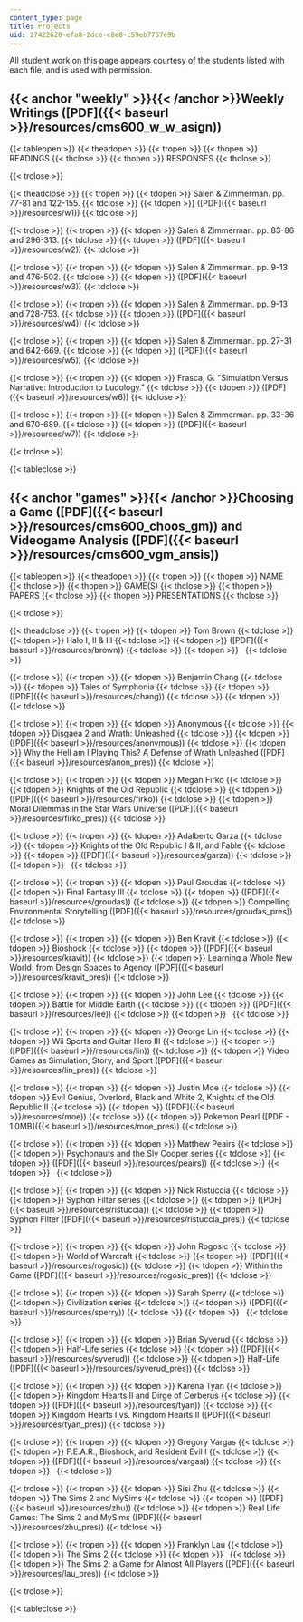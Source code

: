 ```yaml
---
content_type: page
title: Projects
uid: 27422620-efa8-2dce-c8e8-c59eb7767e9b
---
```


All student work on this page appears courtesy of the students listed with each file, and is used with permission.

{{< anchor "weekly" >}}{{< /anchor >}}Weekly Writings ([PDF]({{< baseurl >}}/resources/cms600_w_w_asign))
---------------------------------------------------------------------------------------------------------

{{< tableopen >}}
{{< theadopen >}}
{{< tropen >}}
{{< thopen >}}
READINGS
{{< thclose >}}
{{< thopen >}}
RESPONSES
{{< thclose >}}

{{< trclose >}}

{{< theadclose >}}
{{< tropen >}}
{{< tdopen >}}
Salen & Zimmerman. pp. 77-81 and 122-155.
{{< tdclose >}}
{{< tdopen >}}
([PDF]({{< baseurl >}}/resources/w1))
{{< tdclose >}}

{{< trclose >}}
{{< tropen >}}
{{< tdopen >}}
Salen & Zimmerman. pp. 83-86 and 296-313.
{{< tdclose >}}
{{< tdopen >}}
([PDF]({{< baseurl >}}/resources/w2))
{{< tdclose >}}

{{< trclose >}}
{{< tropen >}}
{{< tdopen >}}
Salen & Zimmerman. pp. 9-13 and 476-502.
{{< tdclose >}}
{{< tdopen >}}
([PDF]({{< baseurl >}}/resources/w3))
{{< tdclose >}}

{{< trclose >}}
{{< tropen >}}
{{< tdopen >}}
Salen & Zimmerman. pp. 9-13 and 728-753.
{{< tdclose >}}
{{< tdopen >}}
([PDF]({{< baseurl >}}/resources/w4))
{{< tdclose >}}

{{< trclose >}}
{{< tropen >}}
{{< tdopen >}}
Salen & Zimmerman. pp. 27-31 and 642-669.
{{< tdclose >}}
{{< tdopen >}}
([PDF]({{< baseurl >}}/resources/w5))
{{< tdclose >}}

{{< trclose >}}
{{< tropen >}}
{{< tdopen >}}
Frasca, G. "Simulation Versus Narrative: Introduction to Ludology."
{{< tdclose >}}
{{< tdopen >}}
([PDF]({{< baseurl >}}/resources/w6))
{{< tdclose >}}

{{< trclose >}}
{{< tropen >}}
{{< tdopen >}}
Salen & Zimmerman. pp. 33-36 and 670-689.
{{< tdclose >}}
{{< tdopen >}}
([PDF]({{< baseurl >}}/resources/w7))
{{< tdclose >}}

{{< trclose >}}

{{< tableclose >}}

{{< anchor "games" >}}{{< /anchor >}}Choosing a Game ([PDF]({{< baseurl >}}/resources/cms600_choos_gm)) and Videogame Analysis ([PDF]({{< baseurl >}}/resources/cms600_vgm_ansis))
----------------------------------------------------------------------------------------------------------------------------------------------------------------------------------

{{< tableopen >}}
{{< theadopen >}}
{{< tropen >}}
{{< thopen >}}
NAME
{{< thclose >}}
{{< thopen >}}
GAME(S)
{{< thclose >}}
{{< thopen >}}
PAPERS
{{< thclose >}}
{{< thopen >}}
PRESENTATIONS
{{< thclose >}}

{{< trclose >}}

{{< theadclose >}}
{{< tropen >}}
{{< tdopen >}}
Tom Brown
{{< tdclose >}}
{{< tdopen >}}
Halo I, II & III
{{< tdclose >}}
{{< tdopen >}}
([PDF]({{< baseurl >}}/resources/brown))
{{< tdclose >}}
{{< tdopen >}}
 
{{< tdclose >}}

{{< trclose >}}
{{< tropen >}}
{{< tdopen >}}
Benjamin Chang
{{< tdclose >}}
{{< tdopen >}}
Tales of Symphonia
{{< tdclose >}}
{{< tdopen >}}
([PDF]({{< baseurl >}}/resources/chang))
{{< tdclose >}}
{{< tdopen >}}
 
{{< tdclose >}}

{{< trclose >}}
{{< tropen >}}
{{< tdopen >}}
Anonymous
{{< tdclose >}}
{{< tdopen >}}
Disgaea 2 and Wrath: Unleashed
{{< tdclose >}}
{{< tdopen >}}
([PDF]({{< baseurl >}}/resources/anonymous))
{{< tdclose >}}
{{< tdopen >}}
Why the Hell am I Playing This? A Defense of Wrath Unleashed ([PDF]({{< baseurl >}}/resources/anon_pres))
{{< tdclose >}}

{{< trclose >}}
{{< tropen >}}
{{< tdopen >}}
Megan Firko
{{< tdclose >}}
{{< tdopen >}}
Knights of the Old Republic
{{< tdclose >}}
{{< tdopen >}}
([PDF]({{< baseurl >}}/resources/firko))
{{< tdclose >}}
{{< tdopen >}}
Moral Dilemmas in the Star Wars Universe ([PDF]({{< baseurl >}}/resources/firko_pres))
{{< tdclose >}}

{{< trclose >}}
{{< tropen >}}
{{< tdopen >}}
Adalberto Garza
{{< tdclose >}}
{{< tdopen >}}
Knights of the Old Republic I & II, and Fable
{{< tdclose >}}
{{< tdopen >}}
([PDF]({{< baseurl >}}/resources/garza))
{{< tdclose >}}
{{< tdopen >}}
 
{{< tdclose >}}

{{< trclose >}}
{{< tropen >}}
{{< tdopen >}}
Paul Groudas
{{< tdclose >}}
{{< tdopen >}}
Final Fantasy III
{{< tdclose >}}
{{< tdopen >}}
([PDF]({{< baseurl >}}/resources/groudas))
{{< tdclose >}}
{{< tdopen >}}
Compelling Environmental Storytelling ([PDF]({{< baseurl >}}/resources/groudas_pres))
{{< tdclose >}}

{{< trclose >}}
{{< tropen >}}
{{< tdopen >}}
Ben Kravit
{{< tdclose >}}
{{< tdopen >}}
Bioshock
{{< tdclose >}}
{{< tdopen >}}
([PDF]({{< baseurl >}}/resources/kravit))
{{< tdclose >}}
{{< tdopen >}}
Learning a Whole New World: from Design Spaces to Agency ([PDF]({{< baseurl >}}/resources/kravit_pres))
{{< tdclose >}}

{{< trclose >}}
{{< tropen >}}
{{< tdopen >}}
John Lee
{{< tdclose >}}
{{< tdopen >}}
Battle for Middle Earth
{{< tdclose >}}
{{< tdopen >}}
([PDF]({{< baseurl >}}/resources/lee))
{{< tdclose >}}
{{< tdopen >}}
 
{{< tdclose >}}

{{< trclose >}}
{{< tropen >}}
{{< tdopen >}}
George Lin
{{< tdclose >}}
{{< tdopen >}}
Wii Sports and Guitar Hero III
{{< tdclose >}}
{{< tdopen >}}
([PDF]({{< baseurl >}}/resources/lin))
{{< tdclose >}}
{{< tdopen >}}
Video Games as Simulation, Story, and Sport ([PDF]({{< baseurl >}}/resources/lin_pres))
{{< tdclose >}}

{{< trclose >}}
{{< tropen >}}
{{< tdopen >}}
Justin Moe
{{< tdclose >}}
{{< tdopen >}}
Evil Genius, Overlord, Black and White 2, Knights of the Old Republic II
{{< tdclose >}}
{{< tdopen >}}
([PDF]({{< baseurl >}}/resources/moe))
{{< tdclose >}}
{{< tdopen >}}
Pokemon Pearl ([PDF - 1.0MB]({{< baseurl >}}/resources/moe_pres))
{{< tdclose >}}

{{< trclose >}}
{{< tropen >}}
{{< tdopen >}}
Matthew Peairs
{{< tdclose >}}
{{< tdopen >}}
Psychonauts and the Sly Cooper series
{{< tdclose >}}
{{< tdopen >}}
([PDF]({{< baseurl >}}/resources/peairs))
{{< tdclose >}}
{{< tdopen >}}
 
{{< tdclose >}}

{{< trclose >}}
{{< tropen >}}
{{< tdopen >}}
Nick Ristuccia
{{< tdclose >}}
{{< tdopen >}}
Syphon Filter series
{{< tdclose >}}
{{< tdopen >}}
([PDF]({{< baseurl >}}/resources/ristuccia))
{{< tdclose >}}
{{< tdopen >}}
Syphon Filter ([PDF]({{< baseurl >}}/resources/ristuccia_pres))
{{< tdclose >}}

{{< trclose >}}
{{< tropen >}}
{{< tdopen >}}
John Rogosic
{{< tdclose >}}
{{< tdopen >}}
World of Warcraft
{{< tdclose >}}
{{< tdopen >}}
([PDF]({{< baseurl >}}/resources/rogosic))
{{< tdclose >}}
{{< tdopen >}}
Within the Game ([PDF]({{< baseurl >}}/resources/rogosic_pres))
{{< tdclose >}}

{{< trclose >}}
{{< tropen >}}
{{< tdopen >}}
Sarah Sperry
{{< tdclose >}}
{{< tdopen >}}
Civilization series
{{< tdclose >}}
{{< tdopen >}}
([PDF]({{< baseurl >}}/resources/sperry))
{{< tdclose >}}
{{< tdopen >}}
 
{{< tdclose >}}

{{< trclose >}}
{{< tropen >}}
{{< tdopen >}}
Brian Syverud
{{< tdclose >}}
{{< tdopen >}}
Half-Life series
{{< tdclose >}}
{{< tdopen >}}
([PDF]({{< baseurl >}}/resources/syverud))
{{< tdclose >}}
{{< tdopen >}}
Half-Life ([PDF]({{< baseurl >}}/resources/syverud_pres))
{{< tdclose >}}

{{< trclose >}}
{{< tropen >}}
{{< tdopen >}}
Karena Tyan
{{< tdclose >}}
{{< tdopen >}}
Kingdom Hearts II and Dirge of Cerberus
{{< tdclose >}}
{{< tdopen >}}
([PDF]({{< baseurl >}}/resources/tyan))
{{< tdclose >}}
{{< tdopen >}}
Kingdom Hearts I vs. Kingdom Hearts II ([PDF]({{< baseurl >}}/resources/tyan_pres))
{{< tdclose >}}

{{< trclose >}}
{{< tropen >}}
{{< tdopen >}}
Gregory Vargas
{{< tdclose >}}
{{< tdopen >}}
F.E.A.R., Bioshock, and Resident Evil I
{{< tdclose >}}
{{< tdopen >}}
([PDF]({{< baseurl >}}/resources/vargas))
{{< tdclose >}}
{{< tdopen >}}
 
{{< tdclose >}}

{{< trclose >}}
{{< tropen >}}
{{< tdopen >}}
Sisi Zhu
{{< tdclose >}}
{{< tdopen >}}
The Sims 2 and MySims
{{< tdclose >}}
{{< tdopen >}}
([PDF]({{< baseurl >}}/resources/zhu))
{{< tdclose >}}
{{< tdopen >}}
Real Life Games: The Sims 2 and MySims ([PDF]({{< baseurl >}}/resources/zhu_pres))
{{< tdclose >}}

{{< trclose >}}
{{< tropen >}}
{{< tdopen >}}
Franklyn Lau
{{< tdclose >}}
{{< tdopen >}}
The Sims 2
{{< tdclose >}}
{{< tdopen >}}
 
{{< tdclose >}}
{{< tdopen >}}
The Sims 2: a Game for Almost All Players ([PDF]({{< baseurl >}}/resources/lau_pres))
{{< tdclose >}}

{{< trclose >}}

{{< tableclose >}}